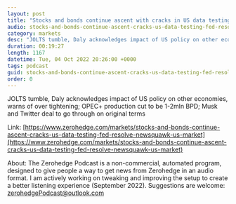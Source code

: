 ```yaml
---
layout: post
title: "Stocks and bonds continue ascent with cracks in US data testing Fed resolve - Newsquawk US Market Wrap"
audio: stocks-and-bonds-continue-ascent-cracks-us-data-testing-fed-resolve-newsquawk-us-market-0
category: markets
desc: "JOLTS tumble, Daly acknowledges impact of US policy on other economies, warns of over tightening; OPEC+ production cut to be 1-2mln BPD; Musk and Twitter deal to go through on original terms"
duration: 00:19:27
length: 1167
datetime: Tue, 04 Oct 2022 20:26:00 +0000
tags: podcast
guid: stocks-and-bonds-continue-ascent-cracks-us-data-testing-fed-resolve-newsquawk-us-market-0
order: 0
---
```

JOLTS tumble, Daly acknowledges impact of US policy on other economies, warns of over tightening; OPEC+ production cut to be 1-2mln BPD; Musk and Twitter deal to go through on original terms

Link: [https://www.zerohedge.com/markets/stocks-and-bonds-continue-ascent-cracks-us-data-testing-fed-resolve-newsquawk-us-market](https://www.zerohedge.com/markets/stocks-and-bonds-continue-ascent-cracks-us-data-testing-fed-resolve-newsquawk-us-market)

About: The Zerohedge Podcast is a non-commercial, automated program, designed to give people a way to get news from Zerohedge in an audio format.  I am actively working on tweaking and improving the setup to create a better listening experience (September 2022).  Suggestions are welcome: [zerohedgePodcast@outlook.com](mailto:zerohedgePodcast@outlook.com)